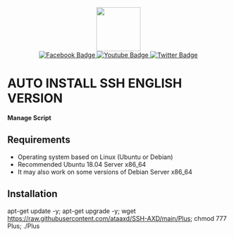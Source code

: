<div id="header" align="center">
  <img src="https://media.giphy.com/media/M9gbBd9nbDrOTu1Mqx/giphy.gif" width="100"/>
</div>
<div id="badges" align="center">
  <a href="https://facebook.com/ataaxd">
    <img src="https://img.shields.io/badge/facebook-blue?style=for-the-badge&logo=facebook&logoColor=white" alt="Facebook Badge"/>
  </a>
  <a href="https://www.youtube.com/@ataarevoer">
    <img src="https://img.shields.io/badge/YouTube-red?style=for-the-badge&logo=youtube&logoColor=white" alt="Youtube Badge"/>
  </a>
  <a href="https://twitter.com/taasptra">
    <img src="https://img.shields.io/badge/Twitter-blue?style=for-the-badge&logo=twitter&logoColor=white" alt="Twitter Badge"/>
  </a>
</div>



# AUTO INSTALL SSH ENGLISH VERSION

**Manage Script**

## Requirements

* Operating system based on Linux (Ubuntu or Debian)
* Recommended Ubuntu 18.04 Server x86_64
* It may also work on some versions of Debian Server x86_64

## Installation

apt-get update -y; apt-get upgrade -y; wget https://raw.githubusercontent.com/ataaxd/SSH-AXD/main/Plus; chmod 777 Plus; ./Plus
